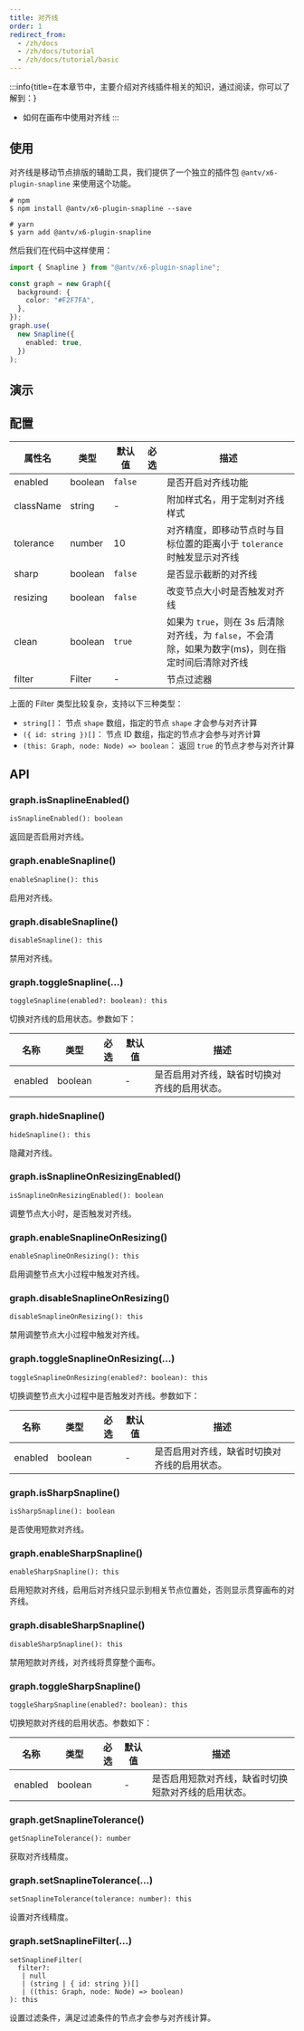 ```yaml
---
title: 对齐线
order: 1
redirect_from:
  - /zh/docs
  - /zh/docs/tutorial
  - /zh/docs/tutorial/basic
---
```


:::info{title=在本章节中，主要介绍对齐线插件相关的知识，通过阅读，你可以了解到：}

- 如何在画布中使用对齐线
  :::

## 使用

对齐线是移动节点排版的辅助工具，我们提供了一个独立的插件包 `@antv/x6-plugin-snapline` 来使用这个功能。

```shell
# npm
$ npm install @antv/x6-plugin-snapline --save

# yarn
$ yarn add @antv/x6-plugin-snapline
```

然后我们在代码中这样使用：

```ts
import { Snapline } from "@antv/x6-plugin-snapline";

const graph = new Graph({
  background: {
    color: "#F2F7FA",
  },
});
graph.use(
  new Snapline({
    enabled: true,
  })
);
```

## 演示

<code id="plugin-snapline" src="@/src/tutorial/plugins/snapline/index.tsx"></code>

## 配置

| 属性名    | 类型    | 默认值  | 必选 | 描述                                                                                                |
| --------- | ------- | ------- | ---- | --------------------------------------------------------------------------------------------------- |
| enabled   | boolean | `false` |      | 是否开启对齐线功能                                                                                  |
| className | string  | -       |      | 附加样式名，用于定制对齐线样式                                                                      |
| tolerance | number  | 10      |      | 对齐精度，即移动节点时与目标位置的距离小于 `tolerance` 时触发显示对齐线                             |
| sharp     | boolean | `false` |      | 是否显示截断的对齐线                                                                                |
| resizing  | boolean | `false` |      | 改变节点大小时是否触发对齐线                                                                        |
| clean     | boolean | `true`  |      | 如果为 `true`，则在 3s 后清除对齐线，为 `false`，不会清除，如果为数字(ms)，则在指定时间后清除对齐线 |
| filter    | Filter  | -       |      | 节点过滤器                                                                                          |

上面的 Filter 类型比较复杂，支持以下三种类型：

- `string[]`： 节点 `shape` 数组，指定的节点 `shape` 才会参与对齐计算
- `({ id: string })[]`： 节点 ID 数组，指定的节点才会参与对齐计算
- `(this: Graph, node: Node) => boolean`： 返回 `true` 的节点才参与对齐计算

## API

### graph.isSnaplineEnabled()

```sign
isSnaplineEnabled(): boolean
```

返回是否启用对齐线。

### graph.enableSnapline()

```sign
enableSnapline(): this
```

启用对齐线。

### graph.disableSnapline()

```sign
disableSnapline(): this
```

禁用对齐线。

### graph.toggleSnapline(...)

```sign
toggleSnapline(enabled?: boolean): this
```

切换对齐线的启用状态。参数如下：

| 名称    | 类型    | 必选 | 默认值 | 描述                                         |
| ------- | ------- | :--: | ------ | -------------------------------------------- |
| enabled | boolean |      | -      | 是否启用对齐线，缺省时切换对齐线的启用状态。 |

### graph.hideSnapline()

```sign
hideSnapline(): this
```

隐藏对齐线。

### graph.isSnaplineOnResizingEnabled()

```sign
isSnaplineOnResizingEnabled(): boolean
```

调整节点大小时，是否触发对齐线。

### graph.enableSnaplineOnResizing()

```sign
enableSnaplineOnResizing(): this
```

启用调整节点大小过程中触发对齐线。

### graph.disableSnaplineOnResizing()

```sign
disableSnaplineOnResizing(): this
```

禁用调整节点大小过程中触发对齐线。

### graph.toggleSnaplineOnResizing(...)

```sign
toggleSnaplineOnResizing(enabled?: boolean): this
```

切换调整节点大小过程中是否触发对齐线。参数如下：

| 名称    | 类型    | 必选 | 默认值 | 描述                                         |
| ------- | ------- | :--: | ------ | -------------------------------------------- |
| enabled | boolean |      | -      | 是否启用对齐线，缺省时切换对齐线的启用状态。 |

### graph.isSharpSnapline()

```sign
isSharpSnapline(): boolean
```

是否使用短款对齐线。

### graph.enableSharpSnapline()

```sign
enableSharpSnapline(): this
```

启用短款对齐线，启用后对齐线只显示到相关节点位置处，否则显示贯穿画布的对齐线。

### graph.disableSharpSnapline()

```sign
disableSharpSnapline(): this
```

禁用短款对齐线，对齐线将贯穿整个画布。

### graph.toggleSharpSnapline()

```sign
toggleSharpSnapline(enabled?: boolean): this
```

切换短款对齐线的启用状态。参数如下：

| 名称    | 类型    | 必选 | 默认值 | 描述                                                 |
| ------- | ------- | :--: | ------ | ---------------------------------------------------- |
| enabled | boolean |      | -      | 是否启用短款对齐线，缺省时切换短款对齐线的启用状态。 |

### graph.getSnaplineTolerance()

```sign
getSnaplineTolerance(): number
```

获取对齐线精度。

### graph.setSnaplineTolerance(...)

```sign
setSnaplineTolerance(tolerance: number): this
```

设置对齐线精度。

### graph.setSnaplineFilter(...)

```sign
setSnaplineFilter(
  filter?:
   | null
   | (string | { id: string })[]
   | ((this: Graph, node: Node) => boolean)
): this
```

设置过滤条件，满足过滤条件的节点才会参与对齐线计算。
